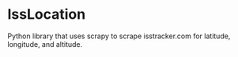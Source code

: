 # IssLocation
Python library that uses scrapy to scrape isstracker.com for latitude, longitude, and altitude.
